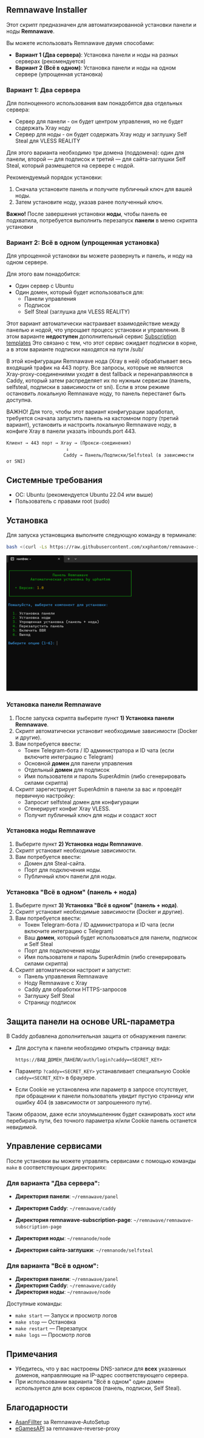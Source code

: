 ## Remnawave Installer

Этот скрипт предназначен для автоматизированной установки панели и ноды **Remnawave**.

Вы можете использовать Remnawave двумя способами:

- **Вариант 1 (Два сервера)**: Установка панели и ноды на разных серверах (рекомендуется)
- **Вариант 2 (Всё в одном)**: Установка панели и ноды на одном сервере (упрощенная установка)

### Вариант 1: Два сервера

Для полноценного использования вам понадобятся два отдельных сервера:

- Сервер для панели - он будет центром управления, но не будет содержать Xray ноду
- Сервер для ноды - он будет содержать Xray ноду и заглушку Self Steal для VLESS REALITY

Для этого варианта необходимо три домена (поддомена): один для панели, второй — для подписок и третий — для сайта-заглушки Self Steal, который размещается на сервере с нодой.

Рекомендуемый порядок установки:

1. Сначала установите панель и получите публичный ключ для вашей ноды.
2. Затем установите ноду, указав ранее полученный ключ.

**Важно!** После завершения установки **ноды**, чтобы панель ее подхватила, потребуется выполнить перезапуск **панели** в меню скрипта установки

### Вариант 2: Всё в одном (упрощенная установка)

Для упрощенной установки вы можете развернуть и панель, и ноду на одном сервере.

Для этого вам понадобится:

- Один сервер с Ubuntu
- Один домен, который будет использоваться для:
  - Панели управления
  - Подписок
  - Self Steal (заглушка для VLESS REALITY)

Этот вариант автоматически настраивает взаимодействие между панелью и нодой, что упрощает процесс установки и управления.
В этом варианте **недоступен** дополнительный сервис [Subscription templates](https://remna.st/subscription-templating/installation)
Это связано с тем, что этот сервис ожидает подписки в корне, а в этом варианте подписки находятся на пути /sub/

В этой конфигурации Remnawave нода (Xray в ней) обрабатывает весь входящий трафик на 443 порту. Все запросы, которые не являются Xray-proxy-соединениями уходят в dest fallback и перенаправляются в Caddy, который затем распределяет их по нужным сервисам (панель, selfsteal, подписки в зависимости от sni). Если в этом режиме остановить локальную Remnawave ноду, то панель перестанет быть доступна.

ВАЖНО! Для того, чтобы этот вариант конфигурации заработал, требуется сначала запустить панель на кастомном порту (третий вариант), установить и настроить локальную Remnawave ноду, в конфиге Xray в панели указать inbounds.port 443.

```
Клиент → 443 порт → Xray → (Прокси-соединения)
                      ↓
                     Caddy → Панель/Подписки/Selfsteal (в зависимости от SNI)
```

## Системные требования

- ОС: Ubuntu (рекомендуется Ubuntu 22.04 или выше)
- Пользователь с правами root (sudo)

## Установка

Для запуска установщика выполните следующую команду в терминале:

```bash
bash <(curl -Ls https://raw.githubusercontent.com/xxphantom/remnawave-installer/refs/heads/main/dist/install_remnawave.sh)
```

<p align="center"><img src="./assets/menu.png" alt="Remnawave Installer Menu"></p>

### Установка панели Remnawave

1. После запуска скрипта выберите пункт **1) Установка панели Remnawave**.
2. Скрипт автоматически установит необходимые зависимости (Docker и другие).
3. Вам потребуется ввести:
   - Токен Telegram-бота / ID администратора и ID чата (если включите интеграцию с Telegram)
   - Основной **домен** для панели управления
   - Отдельный **домен** для подписок
   - Имя пользователя и пароль SuperAdmin (либо сгенерировать силами скрипта)
4. Скрипт зарегистрирует SuperAdmin в панели за вас и проведёт первичную настройку:
   - Запросит selfsteal домен для конфигурации
   - Сгенерирует конфиг Xray VLESS.
   - Получит публичный ключ для ноды и создаст хост

### Установка ноды Remnawave

1. Выберите пункт **2) Установка ноды Remnawave**.
2. Скрипт установит необходимые зависимости.
3. Вам потребуется ввести:
   - Домен для Steal-сайта.
   - Порт для подключения ноды.
   - Публичный ключ панели для ноды.

### Установка "Всё в одном" (панель + нода)

1. Выберите пункт **3) Установка "Всё в одном" (панель + нода)**.
2. Скрипт установит необходимые зависимости (Docker и другие).
3. Вам потребуется ввести:
   - Токен Telegram-бота / ID администратора и ID чата (если включите интеграцию с Telegram)
   - Ваш **домен**, который будет использоваться для панели, подписок и Self Steal
   - Порт для подключения ноды
   - Имя пользователя и пароль SuperAdmin (либо сгенерировать силами скрипта)
4. Скрипт автоматически настроит и запустит:
   - Панель управления Remnawave
   - Ноду Remnawave с Xray
   - Caddy для обработки HTTPS-запросов
   - Заглушку Self Steal
   - Страницу подписок

## Защита панели на основе URL-параметра

В Caddy добавлена дополнительная защита от обнаружения панели:

- Для доступа к панели необходимо открыть страницу вида:

  ```
  https://ВАШ_ДОМЕН_ПАНЕЛИ/auth/login?caddy=<SECRET_KEY>
  ```

- Параметр `?caddy=<SECRET_KEY>` устанавливает специальную Cookie `caddy=<SECRET_KEY>` в браузере.
- Если Cookie не установлена или параметр в запросе отсутствует, при обращении к панели пользователь увидит пустую страницу или ошибку 404 (в зависимости от запрошенного пути).

Таким образом, даже если злоумышленник будет сканировать хост или перебирать пути, без точного параметра и/или Cookie панель останется невидимой.

## Управление сервисами

После установки вы можете управлять сервисами с помощью команды `make` в соответствующих директориях:

### Для варианта "Два сервера":

- **Директория панели**: `~/remnawave/panel`
- **Директория Caddy**: `~/remnawave/caddy`
- **Директория remnawave-subscription-page**: `~/remnawave/remnawave-subscription-page`

- **Директория ноды**: `~/remnanode/node`
- **Директория сайта-заглушки**: `~/remnanode/selfsteal`

### Для варианта "Всё в одном":

- **Директория панели**: `~/remnawave/panel`
- **Директория Caddy**: `~/remnawave/caddy`
- **Директория ноды**: `~/remnawave/node`

Доступные команды:

- `make start` — Запуск и просмотр логов
- `make stop` — Остановка
- `make restart` — Перезапуск
- `make logs` — Просмотр логов

## Примечания

- Убедитесь, что у вас настроены DNS-записи для **всех** указанных доменов, направляющие на IP-адрес соответствующего сервера.
- При использовании варианта "Всё в одном" один домен используется для всех сервисов (панель, подписки, Self Steal).

## Благодарности

- [AsanFillter](https://github.com/AsanFillter/Remnawave-AutoSetup) за Remnawave-AutoSetup
- [eGamesAPI](https://github.com/eGamesAPI/remnawave-reverse-proxy) за remnawave-reverse-proxy
